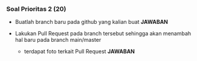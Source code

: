 ### Soal Prioritas **2 (20)**

- Buatlah branch baru pada github yang kalian buat
**JAWABAN**



- Lakukan Pull Request pada branch tersebut sehingga akan menambah hal baru pada branch main/master
    - terdapat foto terkait Pull Request
    **JAWABAN**

    